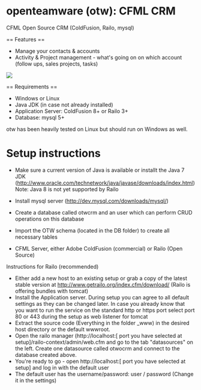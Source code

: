 openteamware (otw): CFML CRM
============================

CFML Open Source CRM (ColdFusion, Railo, mysql)

== Features ==

- Manage your contacts & accounts
- Activity & Project management - what's going on on which account (follow ups, sales projects, tasks)

![](https://openteamware.s3-eu-west-1.amazonaws.com/wiki/contact.png)

== Requirements ==

- Windows or Linux
- Java JDK (in case not already installed)
- Application Server: ColdFusion 8+ or Railo 3+
- Database: mysql 5+

otw has been heavily tested on Linux but should run on Windows as well.

Setup instructions
==================

- Make sure a current version of Java is available or installt the Java 7 JDK (http://www.oracle.com/technetwork/java/javase/downloads/index.html) Note: Java 8 is not yet supported by Railo
- Install mysql server (http://dev.mysql.com/downloads/mysql/)
- Create a database called otwcrm and an user which can perform CRUD operations on this database
- Import the OTW schema (located in the DB folder) to create all necessary tables

- CFML Server, either Adobe ColdFusion (commercial) or Railo (Open Source)

Instructions for Railo (recommended)
- Either add a new host to an existing setup or grab a copy of the latest stable version at http://www.getrailo.org/index.cfm/download/ (Railo is offering bundles with tomcat)
- Install the Application server. During setup you can agree to all default settings as they can be changed later. In case you already know that you want to run the service on the standard http or https port select port 80 or 443 during the setup as web listener for tomcat
- Extract the source code (Everything in the folder _www) in the desired host directory or the default wwwroot.
- Open the railo manager (http://localhost:[ port you have selected at setup]/railo-context/admin/web.cfm and go to the tab "datasources" on the left. Create one datasource called otwocrm and connect to the database created above.
- You're ready to go - open http://localhost:[ port you have selected at setup] and log in with the default user
- The default user has the username/password: user / password (Change it in the settings)
